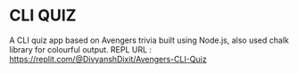 # CLI QUIZ

A CLI quiz app based on Avengers trivia built using Node.js, also used chalk library for colourful output.
REPL URL : https://replit.com/@DivyanshDixit/Avengers-CLI-Quiz